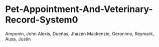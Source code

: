 # Pet-Appointment-And-Veterinary-Record-System0
Amponin, John Alexis,
Dueñas, Jhazen Mackenzie,
Geronimo, Reymark,
Ausa, Justin
